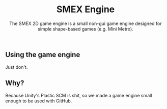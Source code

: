 <h1 align="center">SMEX Engine</h1>
<p align="center">The SMEX 2D game engine is a small non-gui game engine designed for simple shape-based games (e.g. Mini Metro).</p>
<br>
<h2>Using the game engine</h2>
Just don't.
<h2>Why?</h2>
Because Unity's Plastic SCM is shit, so we made a game engine small enough to be used with GitHub.
